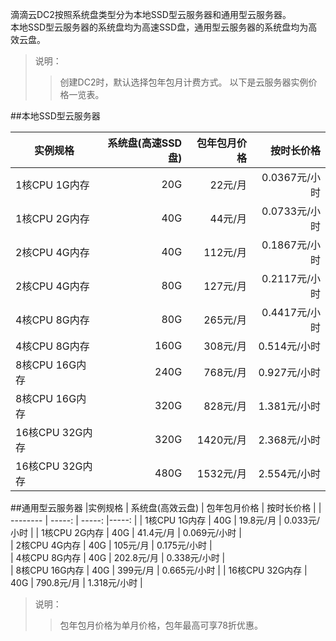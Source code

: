 滴滴云DC2按照系统盘类型分为本地SSD型云服务器和通用型云服务器。<br>
本地SSD型云服务器的系统盘均为高速SSD盘，通用型云服务器的系统盘均为高效云盘。<br>
>说明：
>>创建DC2时，默认选择包年包月计费方式。
以下是云服务器实例价格一览表。

##本地SSD型云服务器

|实例规格        | 系统盘(高速SSD盘)  | 包年包月价格  | 按时长价格  |
| --------    | -----: | -----: |-----: |
| 1核CPU 1G内存     | 20G |   22元/月  |    0.0367元/小时  | 
| 1核CPU 2G内存     | 40G |   44元/月  |    0.0733元/小时  |  
| 2核CPU 4G内存     | 40G |   112元/月  |    0.1867元/小时  |  
| 2核CPU 4G内存     | 80G |   127元/月  |    0.2117元/小时  |  
| 4核CPU 8G内存     | 80G |   265元/月  |    0.4417元/小时  | 
| 4核CPU 8G内存     | 160G |   308元/月  |    0.514元/小时  |    
| 8核CPU 16G内存     | 240G |   768元/月  |    0.927元/小时  |    
| 8核CPU 16G内存     | 320G |   828元/月  |    1.381元/小时  |  
| 16核CPU 32G内存     | 320G |   1420元/月  |    2.368元/小时  |    
| 16核CPU 32G内存     | 480G |   1532元/月  |    2.554元/小时  |  

##通用型云服务器
|实例规格        | 系统盘(高效云盘)  | 包年包月价格  | 按时长价格  |
| --------    | -----: | -----: |-----: |
| 1核CPU 1G内存     | 40G |   19.8元/月  |    0.033元/小时  | 
| 1核CPU 2G内存     | 40G |   41.4元/月  |    0.069元/小时  |  
| 2核CPU 4G内存     | 40G |   105元/月  |    0.175元/小时  |  
| 4核CPU 8G内存     | 40G |   202.8元/月  |    0.338元/小时  |  
| 8核CPU 16G内存     | 40G |   399元/月  |    0.665元/小时  | 
| 16核CPU 32G内存     | 40G |   790.8元/月  |    1.318元/小时  |     

>说明： 
>>包年包月价格为单月价格，包年最高可享78折优惠。
